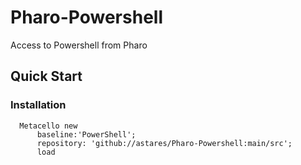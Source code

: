 # Pharo-Powershell

Access to Powershell from Pharo

## Quick Start

### Installation

```Smalltalk
  Metacello new
      baseline:'PowerShell';
      repository: 'github://astares/Pharo-Powershell:main/src';
      load
```
